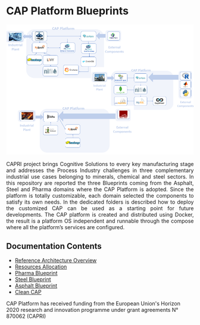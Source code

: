 
# CAP Platform Blueprints

![CAP Platform Blueprints](docs/images/home.png?raw=true "CAP Platform Blueprints")

<div align="justify">
CAPRI project brings Cognitive Solutions to every key manufacturing stage and addresses the Process Industry challenges in three complementary industrial use cases belonging to minerals, chemical and steel sectors.
In this repository are reported the three Blueprints coming from the Asphalt, Steel and Pharma domains where the CAP Platform is adopted.
Since the platform is totally customizable, each domain selected the components to satisfy its own needs. In the dedicated folders is described how to deploy the customized CAP can be used as a starting point for future developments.
The CAP platform is created and distributed using Docker, the result is a platform OS independent and runnable through the compose where all the platform’s services are configured.
</div>

## Documentation Contents

-   [Reference Architecture Overview](https://github.com/Engineering-Research-and-Development/capri_cap_blueprints/blob/main/docs/RA.md)
-   [Resources Allocation](https://github.com/Engineering-Research-and-Development/capri_cap_blueprints/blob/main/docs/ResourcesAllocation.md)
-   [Pharma Blueprint](https://github.com/Engineering-Research-and-Development/capri_cap_blueprints/blob/main/docs/pharma.md)
-   [Steel Blueprint](https://github.com/Engineering-Research-and-Development/capri_cap_blueprints/blob/main/docs/steel.md)
-   [Asphalt Blueprint](https://github.com/Engineering-Research-and-Development/capri_cap_blueprints/blob/main/docs/asphalt.md)
-   [Clean CAP](https://github.com/Engineering-Research-and-Development/capri_cap_blueprints/blob/main/docs/cleanCAP.md)


CAP Platform has received funding from the European Union's Horizon 2020 research and innovation programme under grant agreements N° 870062 (CAPRI)

